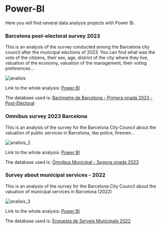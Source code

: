 # Power-BI
Here you will find several data analysis projects with Power Bi. 

### Barcelona post-electoral survey 2023
This is an analysis of the survey conducted among the Barcelona city council after the municipal elections of 2023. You can find what was the vote of the citizens, their sex, age, district of the city where they live, valuation of the economy, valuation of the management, their voting preferences... 

![analisis](https://github.com/itsmariaaa/Power-BI/assets/165412651/7e8cd686-5a35-4355-8674-82a2fa781715)

Link to the whole analysis: [ Power BI](https://app.powerbi.com/view?r=eyJrIjoiNjM1OGI1YWEtMWFiMS00MmRiLTg4MzgtOTk3ZGEyYzg0MmIzIiwidCI6IjZiNTE0YzI5LTIzOTEtNDgzMS1iNzc0LTg0ZjM1YzQ1YmYwMSIsImMiOjh9)

The database used is: [ Baròmetre de Barcelona - Primera onada 2023 - Post-Electoral](https://w10.bcn.cat/APPS/riswestudis/editEstudi.do?reqCode=inspectById&estudiid=7360&set-locale=ca_ES)

### Omnibus survey 2023 Barcelona 
This is an analysis of the survey for the Barcelona City Council about the valuation of public services in Barcelona, like police, firemen...

![analisis_2](https://github.com/itsmariaaa/Power-BI/assets/165412651/fe2ca5ae-eafb-4876-ae46-d10023d33bb2)

Link to the whole analysis: [ Power BI](https://app.powerbi.com/view?r=eyJrIjoiN2MyYWU5NDgtMjQyMi00MWFhLTgyMGEtZjYxYTNkYmFjMDE0IiwidCI6IjZiNTE0YzI5LTIzOTEtNDgzMS1iNzc0LTg0ZjM1YzQ1YmYwMSIsImMiOjh9)

The database used is: [ Òmnibus Municipal - Segona onada 2023](https://w10.bcn.cat/APPS/riswestudis/editEstudi.do?reqCode=inspectById&estudiid=7341&set-locale=ca_ES)

### Survey about municipal services - 2022
This is an analysis of the survey for the Barcelona City Council about the valuation of municipal services in Barcelona (2022)

![analisis_3](https://github.com/itsmariaaa/Power-BI/assets/165412651/36d4a628-958d-4046-8aee-e1233257f5f1)

Link to the whole analysis: [ Power BI](https://app.powerbi.com/view?r=eyJrIjoiODAxNzA2MWQtMjAzMi00NzkwLTg1ZTktNmYxYTEwZTA4NzYzIiwidCI6IjZiNTE0YzI5LTIzOTEtNDgzMS1iNzc0LTg0ZjM1YzQ1YmYwMSIsImMiOjh9&pageName=ReportSection)

The database used is: [ Enquesta de Serveis Municipals 2022](https://w10.bcn.cat/APPS/riswestudis/editEstudi.do?reqCode=inspectById&estudiid=7001&set-locale=ca_ES)

